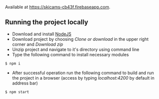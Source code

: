 Available at https://skicams-cb43f.firebaseapp.com.

## Running the project locally
* Download and install [NodeJS](https://nodejs.org/en/download/) 
* Download project by choosing *Clone or download* in the upper right corner and *Download zip*
* Unzip project and navigate to it's directory using command line
* Type the following command to install necessary modules
```sh
$ npm i
```
* After successful operation run the following command to build and run the project in a browser (access by typing *localhost:4200* by default in address bar)
```sh
$ npm start
```

